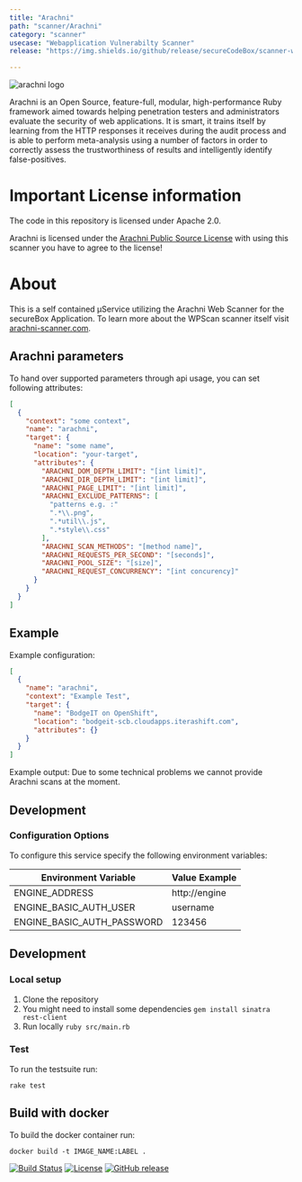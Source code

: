 ```yaml
---
title: "Arachni"
path: "scanner/Arachni"
category: "scanner"
usecase: "Webapplication Vulnerabilty Scanner"
release: "https://img.shields.io/github/release/secureCodeBox/scanner-webapplication-arachni.svg"

---
```


![arachni logo](https://www.arachni-scanner.com/wp-content/uploads/2013/03/arachni-web-logo.png)

Arachni is an Open Source, feature-full, modular, high-performance Ruby framework aimed towards helping penetration testers and administrators evaluate the security of web applications. It is smart, it trains itself by learning from the HTTP responses it receives during the audit process and is able to perform meta-analysis using a number of factors in order to correctly assess the trustworthiness of results and intelligently identify false-positives.

<!-- end -->

# Important License information

The code in this repository is licensed under Apache 2.0.

Arachni is licensed under the [Arachni Public Source License](ARACHNI_LICENSE.md) with using this scanner you have to agree to the license!

# About

This is a self contained µService utilizing the Arachni Web Scanner for the secureBox Application. To learn more about the WPScan scanner itself visit [arachni-scanner.com].

## Arachni parameters
To hand over supported parameters through api usage, you can set following attributes:

```json
[
  {
    "context": "some context",
    "name": "arachni",
    "target": {
      "name": "some name",
      "location": "your-target",
      "attributes": {
        "ARACHNI_DOM_DEPTH_LIMIT": "[int limit]",
        "ARACHNI_DIR_DEPTH_LIMIT": "[int limit]",
        "ARACHNI_PAGE_LIMIT": "[int limit]",
        "ARACHNI_EXCLUDE_PATTERNS": [
          "patterns e.g. :"
          ".*\\.png",
          ".*util\\.js",
          ".*style\\.css"
        ],
        "ARACHNI_SCAN_METHODS": "[method name]",
        "ARACHNI_REQUESTS_PER_SECOND": "[seconds]",
        "ARACHNI_POOL_SIZE": "[size]",
        "ARACHNI_REQUEST_CONCURRENCY": "[int concurency]"
      }
    }
  }
]
```
## Example
Example configuration:

```json
[
  {
    "name": "arachni",
    "context": "Example Test",
    "target": {
      "name": "BodgeIT on OpenShift",
      "location": "bodgeit-scb.cloudapps.iterashift.com",
      "attributes": {}
    }
  }
]
```

Example output:
Due to some technical problems we cannot provide Arachni scans at the moment. 

## Development

### Configuration Options

To configure this service specify the following environment variables:

| Environment Variable       | Value Example |
| -------------------------- | ------------- |
| ENGINE_ADDRESS             | http://engine |
| ENGINE_BASIC_AUTH_USER     | username      |
| ENGINE_BASIC_AUTH_PASSWORD | 123456        |

## Development

### Local setup

1. Clone the repository
2. You might need to install some dependencies `gem install sinatra rest-client`
3. Run locally `ruby src/main.rb`

### Test

To run the testsuite run:

`rake test`

## Build with docker

To build the docker container run:

`docker build -t IMAGE_NAME:LABEL .`


[![Build Status](https://travis-ci.com/secureCodeBox/scanner-webapplication-arachni.svg?branch=master)](https://travis-ci.com/secureCodeBox/scanner-webapplication-arachni)
[![License](https://img.shields.io/badge/License-Apache%202.0-blue.svg)](https://opensource.org/licenses/Apache-2.0)
[![GitHub release](https://img.shields.io/github/release/secureCodeBox/scanner-webapplication-arachni.svg)](https://github.com/secureCodeBox/scanner-webapplication-arachni/releases/latest)


[arachni-scanner.com]: https://www.arachni-scanner.com/
